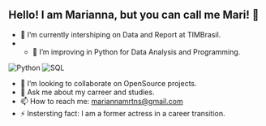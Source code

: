 ## Hello! I am Marianna, but you can call me Mari! 👋
- 🔭 I’m currently intershiping on Data and Report at TIMBrasil.
- - 🌱 I’m improving in Python for Data Analysis and Programming.
    
![Python](https://img.shields.io/badge/Python-14354C?style=for-the-badge&logo=python&logoColor=white)
![SQL](https://img.shields.io/badge/Microsoft_SQL_Server-CC2927?style=for-the-badge&logo=microsoft-sql-server&logoColor=white)


- 👯 I’m looking to collaborate on OpenSource projects.
- 💬 Ask me about my carreer and studies.
- 📫 How to reach me: mariannamrtns@gmail.com
- ⚡ Instersting fact: I am a former actress in a career transition.



